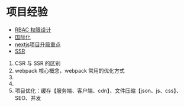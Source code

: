 # 项目经验

- [RBAC 权限设计](项目经验/RBAC.md)
- [国际化](项目经验/国际化.md)
- [nextjs项目升级重点](项目经验/nextjs项目升级重点.md)
- [SSR](项目经验/SSR.md)

1. CSR 与 SSR 的区别
1. webpack 核心概念，webpack 常用的优化方式
1.
1.
1. 项目优化：缓存【服务端、客户端、cdn】、文件压缩【json、js、css】、SEO、并发
